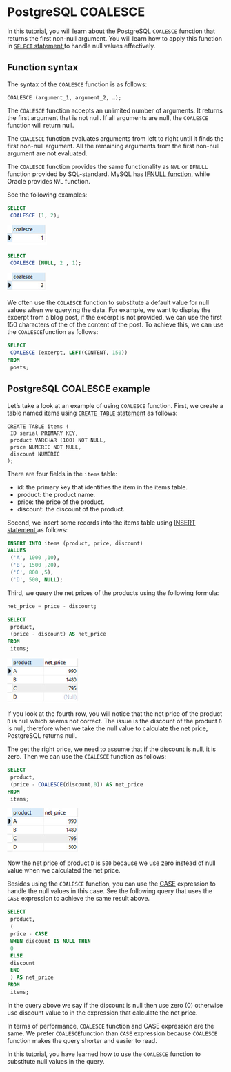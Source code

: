 # PostgreSQL COALESCE

In this tutorial, you will learn about the PostgreSQL `COALESCE` function that returns the first non-null argument. You will learn how to apply this function in [`SELECT` statement ](http://www.postgresqltutorial.com/postgresql-select/)to handle null values effectively.

## Function syntax

The syntax of the `COALESCE` function is as follows:

```
COALESCE (argument_1, argument_2, …);
```

The `COALESCE` function accepts an unlimited number of arguments. It returns the first argument that is not null. If all arguments are null, the `COALESCE` function will return null.

The `COALESCE` function evaluates arguments from left to right until it finds the first non-null argument. All the remaining arguments from the first non-null argument are not evaluated.

The `COALESCE` function provides the same functionality as `NVL` or `IFNULL` function provided by SQL-standard. MySQL has [IFNULL function](http://www.mysqltutorial.org/mysql-ifnull/), while Oracle provides `NVL` function.

See the following examples:

```sql
SELECT
 COALESCE (1, 2);
```

![postgresql COALESCE example 1](./assets/postgresql_COALESCE_example_1.jpg)

```sql
SELECT
 COALESCE (NULL, 2 , 1);
```

![postgresql_COALESCE_example_2](./assets/postgresql_COALESCE_example_2.jpg)

We often use the `COLAESCE` function to substitute a default value for null values when we querying the data. For example, we want to display the excerpt from a blog post, if the excerpt is not provided, we can use the first 150 characters of the of the content of the post. To achieve this, we can use the `COALESCE`function as follows:

```sql
SELECT
 COALESCE (excerpt, LEFT(CONTENT, 150))
FROM
 posts;
```

## PostgreSQL COALESCE example

Let’s take a look at an example of using `COALESCE` function. First, we create a table named items using [`CREATE TABLE` statement](http://www.postgresqltutorial.com/postgresql-create-table/) as follows:

```
CREATE TABLE items (
 ID serial PRIMARY KEY,
 product VARCHAR (100) NOT NULL,
 price NUMERIC NOT NULL,
 discount NUMERIC
);
```

There are four fields in the `items` table:

- id: the primary key that identifies the item in the items table.
- product: the product name.
- price: the price of the product.
- discount: the discount of the product.

Second, we insert some records into the items table using [INSERT statement ](http://www.postgresqltutorial.com/postgresql-insert/)as follows:

```sql
INSERT INTO items (product, price, discount)
VALUES
 ('A', 1000 ,10),
 ('B', 1500 ,20),
 ('C', 800 ,5),
 ('D', 500, NULL);
```

Third, we query the net prices of the products using the following formula:

```sql
net_price = price - discount;
```
```sql
SELECT
 product,
 (price - discount) AS net_price
FROM
 items;
```

![postgresql_COALESCE_example_3](./assets/postgresql_COALESCE_example_3.jpg)

If you look at the fourth row, you will notice that the net price of the product `D` is null which seems not correct. The issue is the discount of the product `D` is null, therefore when we take the null value to calculate the net price, PostgreSQL returns null.

The get the right price, we need to assume that if the discount is null, it is zero. Then we can use the `COALESCE` function as follows:

```sql
SELECT
 product,
 (price - COALESCE(discount,0)) AS net_price
FROM
 items;
```

![postgresql_COALESCE_substitute_null_values](./assets/postgresql_COALESCE_substitute_null_values.jpg)

Now the net price of product `D` is `500` because we use zero instead of null value when we calculated the net price.

Besides using the `COALESCE` function, you can use the [CASE](http://www.postgresqltutorial.com/postgresql-case/) expression to handle the null values in this case. See the following query that uses the `CASE` expression to achieve the same result above.

```sql
SELECT
 product,
 (
 price - CASE
 WHEN discount IS NULL THEN
 0
 ELSE
 discount
 END
 ) AS net_price
FROM
 items;
```
In the query above we say if the discount is null then use zero (0) otherwise use discount value to in the expression that calculate the net price.

In terms of performance, `COALESCE` function and CASE expression are the same. We prefer `COALESCE`function than `CASE` expression because `COALESCE` function makes the query shorter and easier to read.

In this tutorial, you have learned how to use the `COALESCE` function to substitute null values in the query.